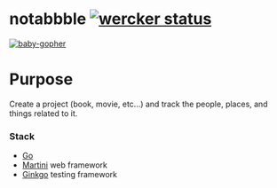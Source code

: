 notabbble [![wercker status](https://app.wercker.com/status/79d05a8acff7023b441b7a8a1e7d991b/m/ "wercker status")](https://app.wercker.com/project/bykey/79d05a8acff7023b441b7a8a1e7d991b)
=========
[![baby-gopher](https://raw2.github.com/drnic/babygopher-site/gh-pages/images/babygopher-badge.png)](http://www.babygopher.org)

# Purpose
Create a project (book, movie, etc...) and track the people, places, and things related to it.

### Stack
- [Go](Http://www.golang.org)
- [Martini](http://martini.codegangsta.io/) web framework
- [Ginkgo](http://onsi.github.io/ginkgo/) testing framework
